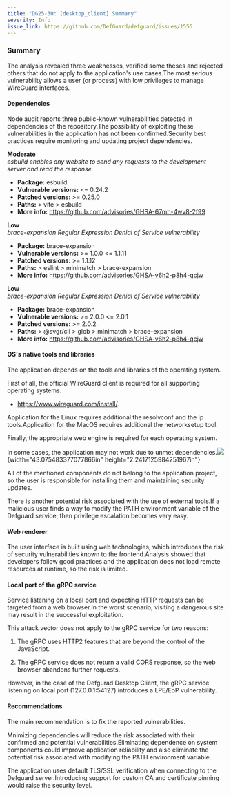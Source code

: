 ```yaml
---
title: "DG25-30: [desktop_client] Summary"
severity: Info
issue_link: https://github.com/DefGuard/defguard/issues/1556
---
```


### Summary

The analysis revealed three weaknesses, verified some theses and
rejected others that do not apply to the application's use cases.The
most serious vulnerability allows a user (or process) with low
privileges to manage WireGuard interfaces.

#### Dependencies

Node audit reports three public-known vulnerabilities detected in
dependencies of the repository.The possibility of exploiting these
vulnerabilities in the application has not been confirmed.Security best
practices require monitoring and updating project dependencies.

**Moderate**  
*esbuild enables any website to send any requests to the development server and read the response.*

- **Package:** esbuild  
- **Vulnerable versions:** <= 0.24.2  
- **Patched versions:** >= 0.25.0  
- **Paths:** > vite > esbuild  
- **More info:** https://github.com/advisories/GHSA-67mh-4wv8-2f99

**Low**  
*brace-expansion Regular Expression Denial of Service vulnerability*

- **Package:** brace-expansion  
- **Vulnerable versions:** >= 1.0.0 <= 1.1.11  
- **Patched versions:** >= 1.1.12  
- **Paths:** > eslint > minimatch > brace-expansion  
- **More info:** https://github.com/advisories/GHSA-v6h2-p8h4-qcjw

**Low**  
*brace-expansion Regular Expression Denial of Service vulnerability*

- **Package:** brace-expansion  
- **Vulnerable versions:** >= 2.0.0 <= 2.0.1  
- **Patched versions:** >= 2.0.2  
- **Paths:** > @svgr/cli > glob > minimatch > brace-expansion  
- **More info:** https://github.com/advisories/GHSA-v6h2-p8h4-qcjw

#### OS's native tools and libraries

The application depends on the tools and libraries of the operating
system.

First of all, the official WireGuard client is required for all
supporting operating systems.

-   https://www.wireguard.com/install/.

Application for the Linux requires additional the resolvconf and the ip
tools.Application for the MacOS requires additional the networksetup
tool.

Finally, the appropriate web engine is required for each operating
system.

In some cases, the application may not work due to unmet
dependencies.![](/images/pentest/DG25/img11.png){width="43.075483377077866in"
height="2.2417125984251967in"}

All of the mentioned components do not belong to the application
project, so the user is responsible for installing them and maintaining
security updates.

There is another potential risk associated with the use of external
tools.If a malicious user finds a way to modify the PATH environment
variable of the Defguard service, then privilege escalation becomes very
easy.

#### Web renderer

The user interface is built using web technologies, which introduces the
risk of security vulnerabilities known to the frontend.Analysis showed
that developers follow good practices and the application does not load
remote resources at runtime, so the risk is limited.

#### Local port of the gRPC service

Service listening on a local port and expecting HTTP requests can be
targeted from a web browser.In the worst scenario, visiting a dangerous
site may result in the successful exploitation.

This attack vector does not apply to the gRPC service for two reasons:

1.  The gRPC uses HTTP2 features that are beyond the control of the
    JavaScript.

2.  The gRPC service does not return a valid CORS response, so the web
    browser abandons further requests.

However, in the case of the Defgurad Desktop Client, the gRPC service
listening on local port (127.0.0.1:54127) introduces a LPE/EoP
vulnerability.

#### Recommendations

The main recommendation is to fix the reported vulnerabilities.

Mnimizing dependencies will reduce the risk associated with their
confirmed and potential vulnerabilities.Eliminating dependence on system
components could improve application reliability and also eliminate the
potential risk associated with modifying the PATH environment variable.

The application uses default TLS/SSL verification when connecting to the
Defguard server.Introducing support for custom CA and certificate
pinning would raise the security level.
